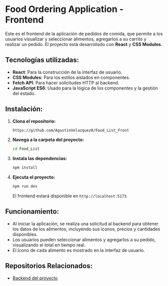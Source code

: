 # Food Ordering Application - Frontend

Este es el frontend de la aplicación de pedidos de comida, que permite a los usuarios visualizar y seleccionar alimentos, agregarlos a su carrito y realizar un pedido. El proyecto está desarrollado con **React** y **CSS Modules**.

## Tecnologías utilizadas:

- **React**: Para la construcción de la interfaz de usuario.
- **CSS Modules**: Para los estilos aislados en componentes.
- **Fetch API**: Para hacer solicitudes HTTP al backend.
- **JavaScript ES6**: Usado para la lógica de los componentes y la gestión del estado.

## Instalación:

1. **Clona el repositorio:**

   ```bash
   https://github.com/AgustinVelazquez0/Food_List_Front
   ```

2. **Navega a la carpeta del proyecto:**

   ```bash
   cd Food_List
   ```

3. **Instala las dependencias:**

   ```bash
   npm install
   ```

4. **Ejecuta el proyecto:**

   ```bash
   npm run dev
   ```

   El frontend estará disponible en `http://localhost:5173`.

## Funcionamiento:

- Al iniciar la aplicación, se realiza una solicitud al backend para obtener los datos de los alimentos, incluyendo sus íconos, precios y cantidades disponibles.
- Los usuarios pueden seleccionar alimentos y agregarlos a su pedido, visualizando el total en tiempo real.
- El ícono de cada alimento es mostrado en la interfaz de usuario.

## Repositorios Relacionados:

- [Backend del proyecto](https://github.com/AgustinVelazquez0/Food_List_Back)
